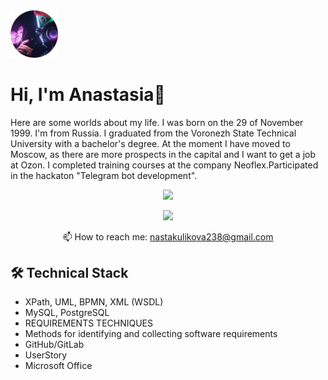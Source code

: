 
<img src="https://github.com/MrsAnastasia/MyResume/blob/main/photos/photo_2021-02-21_13-09-52-round.png" width="15%"/>

# Hi, I'm Anastasia👋
Here are some worlds about my life. I was born on the 29 of November 1999. I'm from Russia. I graduated from the Voronezh State Technical University with a bachelor's degree. At the moment I have moved to Moscow, as there are more prospects in the capital and I want to get a job at Ozon. 
I completed training courses at the company Neoflex.Participated in the hackaton "Telegram bot development".

<p align='center'>
   <a href="https://github-readme-stats.vercel.app/api?username=MrsAnastasia&show_icons=true&theme=radical"><img
           height=150
           src="https://github-readme-stats.vercel.app/api?username=MrsAnastasia&show_icons=true&theme=radical"/></a>
</p>

<p align='center'>
  
   <a href="https://t.me/Antares_nastya18">
       <img src="https://img.shields.io/badge/Telegram-2CA5E0?style=for-the-badge&logo=telegram&logoColor=white"/>
   </a>
<p align='center'>
   📫 How to reach me: <a href='mailto:nastakulikova238@gmail.com'>nastakulikova238@gmail.com</a>
</p>


## 🛠 Technical Stack
*   XPath, UML, BPMN, XML (WSDL)
*   MySQL, PostgreSQL
*   REQUIREMENTS TECHNIQUES
*   Methods for identifying and collecting software requirements
*   GitHub/GitLab
*   UserStory
*   Microsoft Office

<div align="center" style="margin: 40px 0">
   <a href="https://github.com/MrsAnastasia/MyResume">
   </a>
</div>
